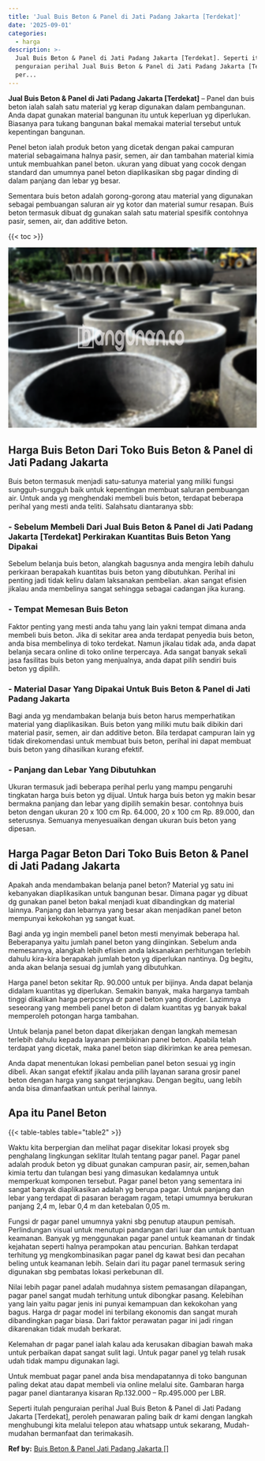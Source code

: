 ```yaml
---
title: 'Jual Buis Beton & Panel di Jati Padang Jakarta [Terdekat]'
date: '2025-09-01'
categories:
  - harga
description: >-
  Jual Buis Beton & Panel di Jati Padang Jakarta [Terdekat]. Seperti itulah
  penguraian perihal Jual Buis Beton & Panel di Jati Padang Jakarta [Terdekat],
  per...
---
```


**Jual Buis Beton & Panel di Jati Padang Jakarta \[Terdekat\]** – Panel dan buis beton ialah salah satu material yg kerap digunakan dalam pembangunan. Anda dapat gunakan material bangunan itu untuk keperluan yg diperlukan. Biasanya para tukang bangunan bakal memakai material tersebut untuk kepentingan bangunan.

Penel beton ialah produk beton yang dicetak dengan pakai campuran material sebagaimana halnya pasir, semen, air dan tambahan material kimia untuk membuahkan panel beton. ukuran yang dibuat yang cocok dengan standard dan umumnya panel beton diaplikasikan sbg pagar dinding di dalam panjang dan lebar yg besar.

Sementara buis beton adalah gorong-gorong atau material yang digunakan sebagai pembuangan saluran air yg kotor dan material sumur resapan. Buis beton termasuk dibuat dg gunakan salah satu material spesifik contohnya pasir, semen, air, dan additive beton.

{{< toc >}}

![Jual Buis Beton & Panel di Jati Padang Jakarta [Terdekat]](/images/jual-panel-buis-beton-murah-27.png)

## Harga Buis Beton Dari Toko Buis Beton & Panel di Jati Padang Jakarta

Buis beton termasuk menjadi satu-satunya material yang miliki fungsi sungguh-sungguh baik untuk kepentingan membuat saluran pembuangan air. Untuk anda yg menghendaki membeli buis beton, terdapat beberapa perihal yang mesti anda teliti. Salahsatu diantaranya sbb:

### \- Sebelum Membeli Dari Jual Buis Beton & Panel di Jati Padang Jakarta \[Terdekat\] Perkirakan Kuantitas Buis Beton Yang Dipakai

Sebelum belanja buis beton, alangkah bagusnya anda mengira lebih dahulu perkiraan berapakah kuantitas buis beton yang dibutuhkan. Perihal ini penting jadi tidak keliru dalam laksanakan pembelian. akan sangat efisien jikalau anda membelinya sangat sehingga sebagai cadangan jika kurang.

### \- Tempat Memesan Buis Beton

Faktor penting yang mesti anda tahu yang lain yakni tempat dimana anda membeli buis beton. Jika di sekitar area anda terdapat penyedia buis beton, anda bisa membelinya di toko terdekat. Namun jikalau tidak ada, anda dapat belanja secara online di toko online terpercaya. Ada sangat banyak sekali jasa fasilitas buis beton yang menjualnya, anda dapat pilih sendiri buis beton yg dipilih.

### \- Material Dasar Yang Dipakai Untuk Buis Beton & Panel di Jati Padang Jakarta

Bagi anda yg mendambakan belanja buis beton harus memperhatikan material yang diaplikasikan. Buis beton yang miliki mutu baik dibikin dari material pasir, semen, air dan additive beton. Bila terdapat campuran lain yg tidak direkomendasi untuk membuat buis beton, perihal ini dapat membuat buis beton yang dihasilkan kurang efektif.

### \- Panjang dan Lebar Yang Dibutuhkan

Ukuran termasuk jadi beberapa perihal perlu yang mampu pengaruhi tingkatan harga buis beton yg dijual. Untuk harga buis beton yg makin besar bermakna panjang dan lebar yang dipilih semakin besar. contohnya buis beton dengan ukuran 20 x 100 cm Rp. 64.000, 20 x 100 cm Rp. 89.000, dan seterusnya. Semuanya menyesuaikan dengan ukuran buis beton yang dipesan.

## Harga Pagar Beton Dari Toko Buis Beton & Panel di Jati Padang Jakarta

Apakah anda mendambakan belanja panel beton? Material yg satu ini kebanyakan diaplikasikan untuk bangunan besar. Dimana pagar yg dibuat dg gunakan panel beton bakal menjadi kuat dibandingkan dg material lainnya. Panjang dan lebarnya yang besar akan menjadikan panel beton mempunyai kekokohan yg sangat kuat.

Bagi anda yg ingin membeli panel beton mesti menyimak beberapa hal. Beberapanya yaitu jumlah panel beton yang diinginkan. Sebelum anda memesannya, alangkah lebih efisien anda laksanakan perhitungan terlebih dahulu kira-kira berapakah jumlah beton yg diperlukan nantinya. Dg begitu, anda akan belanja sesuai dg jumlah yang dibutuhkan.

Harga panel beton sekitar Rp. 90.000 untuk per bijinya. Anda dapat belanja didalam kuantitas yg diperlukan. Semakin banyak, maka harganya tambah tinggi dikalikan harga perpcsnya dr panel beton yang diorder. Lazimnya seseorang yang membeli panel beton di dalam kuantitas yg banyak bakal memperoleh potongan harga tambahan.

Untuk belanja panel beton dapat dikerjakan dengan langkah memesan terlebih dahulu kepada layanan pembikinan panel beton. Apabila telah terdapat yang dicetak, maka panel beton siap dikirimkan ke area pemesan.

Anda dapat menentukan lokasi pembelian panel beton sesuai yg ingin dibeli. Akan sangat efektif jikalau anda pilih layanan sarana grosir panel beton dengan harga yang sangat terjangkau. Dengan begitu, uang lebih anda bisa dimanfaatkan untuk perihal lainnya.

## Apa itu Panel Beton

{{< table-tables table="table2" >}}

Waktu kita berpergian dan melihat pagar disekitar lokasi proyek sbg penghalang lingkungan seklitar Itulah tentang pagar panel. Pagar panel adalah produk beton yg dibuat gunakan campuran pasir, air, semen,bahan kimia tertu dan tulangan besi yang dimasukan kedalamnya untuk memperkuat komponen tersebut. Pagar panel beton yang sementara ini sangat banyak diaplikasikan adalah yg berupa pagar. Untuk panjang dan lebar yang terdapat di pasaran beragam ragam, tetapi umumnya berukuran panjang 2,4 m, lebar 0,4 m dan ketebalan 0,05 m.

Fungsi dr pagar panel umumnya yakni sbg penutup ataupun pemisah. Perlindungan visual untuk menutupi pandangan dari luar dan untuk bantuan keamanan. Banyak yg menggunakan pagar panel untuk keamanan dr tindak kejahatan seperti halnya perampokan atau pencurian. Bahkan terdapat terhitung yg mengkombinasikan pagar panel dg kawat besi dan pecahan beling untuk keamanan lebih. Selain dari itu pagar panel termasuk sering digunakan sbg pembatas lokasi perkebunan dll.

Nilai lebih pagar panel adalah mudahnya sistem pemasangan dilapangan, pagar panel sangat mudah terhitung untuk dibongkar pasang. Kelebihan yang lain yaitu pagar jenis ini punyai kemampuan dan kekokohan yang bagus. Harga dr pagar model ini terbilang ekonomis dan sangat murah dibandingkan pagar biasa. Dari faktor perawatan pagar ini jadi ringan dikarenakan tidak mudah berkarat.

Kelemahan dr pagar panel ialah kalau ada kerusakan dibagian bawah maka untuk perbaikan dapat sangat sulit lagi. Untuk pagar panel yg telah rusak udah tidak mampu digunakan lagi.

Untuk membuat pagar panel anda bisa mendapatannya di toko bangunan paling dekat atau dapat membeli via online melalui site. Gambaran harga pagar panel diantaranya kisaran Rp.132.000 – Rp.495.000 per LBR.

Seperti itulah penguraian perihal Jual Buis Beton & Panel di Jati Padang Jakarta \[Terdekat\], peroleh penawaran paling baik dr kami dengan langkah menghubungi kita melalui telepon atau whatsapp untuk sekarang, Mudah-mudahan bermanfaat dan terimakasih.

**Ref by:** [Buis Beton & Panel Jati Padang Jakarta []](https://id.wikipedia.org/wiki/Buis)
